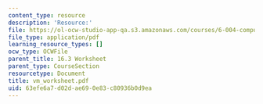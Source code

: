 ```yaml
---
content_type: resource
description: 'Resource:'
file: https://ol-ocw-studio-app-qa.s3.amazonaws.com/courses/6-004-computation-structures-spring-2017/63efe6a7d02dae690e83c80936b0d9ea_vm_worksheet.pdf
file_type: application/pdf
learning_resource_types: []
ocw_type: OCWFile
parent_title: 16.3 Worksheet
parent_type: CourseSection
resourcetype: Document
title: vm_worksheet.pdf
uid: 63efe6a7-d02d-ae69-0e83-c80936b0d9ea
---
```


